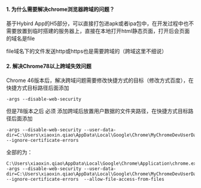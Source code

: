 #### 1. 为什么需要解决chrome浏览器跨域的问题？

基于Hybird App的H5部分，可以直接打包进apk或者ipa包中，在开发过程中也不需要放置到临时搭建的服务器上，直接在本地打开html静态页面，打开后会页面的域名是file

file域名下的文件发送http或https也是需要跨域的（跨域这里不细说）

#### 2. 解决Chrome78以上跨域失效问题

Chrome 46版本后，解决跨域问题需要修改快捷方式的目标（修改方式百度），在快捷方式目标路径后面添加

```
-args --disable-web-security 
```

但是78版本之后 必须 添加跨域后放置用户数据的文件夹路径，在快捷方式目标路径后面添加

```
-args --disable-web-security --user-data-dir=C:\Users\xiaoxin.qiao\AppData\Local\Google\Chrome\MyChromeDevUserData --ignore-certificate-errors
```

全部的为：

```
C:\Users\xiaoxin.qiao\AppData\Local\Google\Chrome\Application\chrome.exe -args --disable-web-security --user-data-dir=C:\Users\xiaoxin.qiao\AppData\Local\Google\Chrome\MyChromeDevUserData --ignore-certificate-errors  --allow-file-access-from-files
```